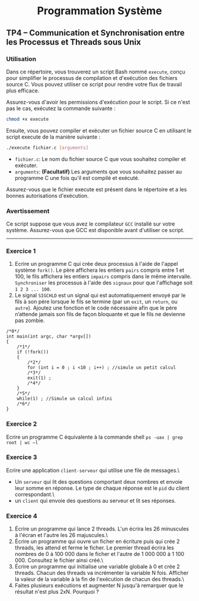 <h1 align="center">Programmation Système</h1>

## TP4 – Communication et Synchronisation entre les Processus et Threads sous Unix

### Utilisation
Dans ce répertoire, vous trouverez un script Bash nommé `execute`, conçu pour simplifier le processus de compilation et d'exécution des fichiers source C. Vous pouvez utiliser ce script pour rendre votre flux de travail plus efficace.

Assurez-vous d'avoir les permissions d'exécution pour le script. Si ce n'est pas le cas, exécutez la commande suivante :
```bash
chmod +x execute
```
Ensuite, vous pouvez compiler et exécuter un fichier source C en utilisant le script execute de la manière suivante :
```bash
./execute fichier.c [arguments]
```
- `fichier.c`: Le nom du fichier source C que vous souhaitez compiler et exécuter.
- `arguments`: **(Facultatif)** Les arguments que vous souhaitez passer au programme C une fois qu'il est compilé et exécuté.

Assurez-vous que le fichier execute est présent dans le répertoire et a les bonnes autorisations d'exécution.

### Avertissement
Ce script suppose que vous avez le compilateur `GCC` installé sur votre système. Assurez-vous que GCC est disponible avant d'utiliser ce script.

<hr>

### Exercice 1
1. Ecrire un programme C qui crée deux processus à l'aide de l'appel système `fork()`. Le père affichera les entiers `pairs` compris entre 1 et 100, le fils affichera les entiers `impairs` compris dans le même intervalle. `Synchroniser` les processus à l'aide des `signaux` pour que l'affichage soit `1 2 3 ... 100`.
2. Le signal `SIGCHLD` est un signal qui est automatiquement envoyé par le fils à son père lorsque le fils se termine (par un `exit`, un `return`, ou `autre`). Ajoutez une fonction et le code nécessaire afin que le père n’attende jamais son fils de façon bloquante et que le fils ne devienne pas zombie.
```
/*0*/
int main(int argc, char *argv[])
{
    /*1*/
    if (!fork())
    {
        /*2*/
        for (int i = 0 ; i <10 ; i++) ; //simule un petit calcul
        /*3*/
        exit(1) ;
        /*4*/
    }
    /*5*/
    while(1) ; //Simule un calcul infini
    /*6*/
}
```

### Exercice 2
Ecrire un programme C équivalente à la commande shell `ps -uax | grep root | wc –l`

### Exercice 3
Ecrire une application `client-serveur` qui utilise une file de messages.\
- Un `serveur` qui lit des questions comportant deux nombres et envoie leur somme en réponse. Le type de chaque réponse est le `pid` du client correspondant.\
- un `client` qui envoie des questions au serveur et lit ses réponses.

### Exercice 4
1. Écrire un programme qui lance 2 threads. L'un écrira les 26 minuscules à l'écran et l'autre les 26 majuscules.\
2. Écrire un programme qui ouvre un ficher en écriture puis qui crée 2 threads, les attend et ferme le ficher. Le premier thread écrira les nombres de 0 à 100 000 dans le ficher et l'autre de 1 000 000 à 1 100 000. Consultez le fichier ainsi créé.\
3. Écrire un programme qui initialise une variable globale à 0 et crée 2 threads. Chacun des threads va incrémenter la variable N fois. Afficher la valeur de la variable à la fin de l'exécution de chacun des threads.\
4. Faites plusieurs exécutions et augmenter N jusqu'à remarquer que le résultat n'est plus 2xN. Pourquoi ?